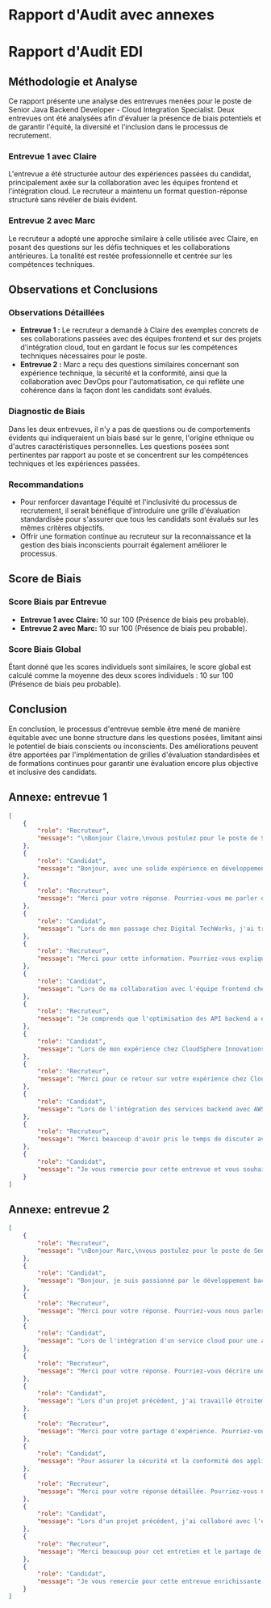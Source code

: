 # Rapport d'Audit avec annexes

# Rapport d'Audit EDI

## Méthodologie et Analyse
Ce rapport présente une analyse des entrevues menées pour le poste de Senior Java Backend Developer - Cloud Integration Specialist. Deux entrevues ont été analysées afin d'évaluer la présence de biais potentiels et de garantir l'équité, la diversité et l'inclusion dans le processus de recrutement.

### Entrevue 1 avec Claire
L'entrevue a été structurée autour des expériences passées du candidat, principalement axée sur la collaboration avec les équipes frontend et l'intégration cloud. Le recruteur a maintenu un format question-réponse structuré sans révéler de biais évident.

### Entrevue 2 avec Marc
Le recruteur a adopté une approche similaire à celle utilisée avec Claire, en posant des questions sur les défis techniques et les collaborations antérieures. La tonalité est restée professionnelle et centrée sur les compétences techniques.

## Observations et Conclusions
### Observations Détaillées
- **Entrevue 1 :** Le recruteur a demandé à Claire des exemples concrets de ses collaborations passées avec des équipes frontend et sur des projets d'intégration cloud, tout en gardant le focus sur les compétences techniques nécessaires pour le poste.
- **Entrevue 2 :** Marc a reçu des questions similaires concernant son expérience technique, la sécurité et la conformité, ainsi que la collaboration avec DevOps pour l'automatisation, ce qui reflète une cohérence dans la façon dont les candidats sont évalués.

### Diagnostic de Biais
Dans les deux entrevues, il n'y a pas de questions ou de comportements évidents qui indiqueraient un biais basé sur le genre, l'origine ethnique ou d'autres caractéristiques personnelles. Les questions posées sont pertinentes par rapport au poste et se concentrent sur les compétences techniques et les expériences passées.

### Recommandations
- Pour renforcer davantage l'équité et l'inclusivité du processus de recrutement, il serait bénéfique d'introduire une grille d'évaluation standardisée pour s'assurer que tous les candidats sont évalués sur les mêmes critères objectifs.
- Offrir une formation continue au recruteur sur la reconnaissance et la gestion des biais inconscients pourrait également améliorer le processus.

## Score de Biais
### Score Biais par Entrevue
- **Entrevue 1 avec Claire:** 10 sur 100 (Présence de biais peu probable).
- **Entrevue 2 avec Marc:** 10 sur 100 (Présence de biais peu probable).

### Score Biais Global
Étant donné que les scores individuels sont similaires, le score global est calculé comme la moyenne des deux scores individuels : 10 sur 100 (Présence de biais peu probable).

## Conclusion
En conclusion, le processus d'entrevue semble être mené de manière équitable avec une bonne structure dans les questions posées, limitant ainsi le potentiel de biais conscients ou inconscients. Des améliorations peuvent être apportées par l'implémentation de grilles d'évaluation standardisées et de formations continues pour garantir une évaluation encore plus objective et inclusive des candidats.

## Annexe: entrevue 1

```json
[
    {
        "role": "Recruteur",
        "message": "\nBonjour Claire,\nvous postulez pour le poste de Senior Java Backend Developer - Cloud Integration Specialist, pouvez vous m'en dire un peu plus sur vous et ce qui vous motive dans ce poste ?\n"
    },
    {
        "role": "Candidat",
        "message": "Bonjour, avec une solide expérience en développement backend Java et intégration cloud, je suis motivé par l'opportunité de concevoir des solutions robustes et collaborer avec des équipes pour assurer des intégrations transparentes chez TechNova Solutions."
    },
    {
        "role": "Recruteur",
        "message": "Merci pour votre réponse. Pourriez-vous me parler d'une expérience où vous avez collaboré avec une équipe frontend pour assurer une intégration fluide des services backend que vous avez développés ?"
    },
    {
        "role": "Candidat",
        "message": "Lors de mon passage chez Digital TechWorks, j'ai travaillé en étroite collaboration avec l'équipe frontend pour optimiser l'intégration des solutions backend que j'avais développées, garantissant ainsi une expérience utilisateur fluide et cohérente."
    },
    {
        "role": "Recruteur",
        "message": "Merci pour cette information. Pourriez-vous expliquer comment vous avez géré un défi technique lors de cette collaboration avec l'équipe frontend chez Digital TechWorks ?"
    },
    {
        "role": "Candidat",
        "message": "Lors de ma collaboration avec l'équipe frontend chez Digital TechWorks, j'ai résolu un défi technique majeur en optimisant les API backend pour améliorer la performance et assurer une intégration fluide, ce qui a contribué à une expérience utilisateur optimale."
    },
    {
        "role": "Recruteur",
        "message": "Je comprends que l'optimisation des API backend a été un élément clé de votre collaboration. Pourriez-vous me parler d'une situation où vous avez dû travailler avec les services cloud, comme AWS ou Google Cloud Platform, dans un projet similaire ?"
    },
    {
        "role": "Candidat",
        "message": "Lors de mon expérience chez CloudSphere Innovations, j'ai conçu et optimisé des services backend sur AWS, assurant ainsi une intégration fluide avec les plateformes cloud, ce qui correspond directement aux responsabilités de conception et d'optimisation mentionnées pour le poste chez TechNova Solutions."
    },
    {
        "role": "Recruteur",
        "message": "Merci pour ce retour sur votre expérience chez CloudSphere Innovations. Pourriez-vous me parler d'une situation où vous avez dû résoudre un problème complexe lors de l'intégration des services backend avec AWS et comment vous l'avez abordé ?"
    },
    {
        "role": "Candidat",
        "message": "Lors de l'intégration des services backend avec AWS, j'ai rencontré un problème complexe de latence que j'ai résolu en optimisant la configuration des instances et en collaborant étroitement avec l'équipe DevOps pour automatiser les processus de déploiement, assurant ainsi une performance optimale."
    },
    {
        "role": "Recruteur",
        "message": "Merci beaucoup d'avoir pris le temps de discuter avec nous aujourd'hui. Nous allons examiner vos qualifications et expériences plus en détail et nous vous recontacterons dans les prochains jours pour discuter des prochaines étapes. Je vous souhaite une bonne continuation dans vos recherches et espère avoir l'occasion de travailler ensemble bientôt."
    },
    {
        "role": "Candidat",
        "message": "Je vous remercie pour cette entrevue et vous souhaite une excellente journée."
    }
]
```

## Annexe: entrevue 2

```json
[
    {
        "role": "Recruteur",
        "message": "\nBonjour Marc,\nvous postulez pour le poste de Senior Java Backend Developer - Cloud Integration Specialist, pouvez vous m'en dire un peu plus sur vous et ce qui vous motive dans ce poste ?\n"
    },
    {
        "role": "Candidat",
        "message": "Bonjour, je suis passionné par le développement backend en Java et l'intégration de solutions cloud. Mon expérience en conception de services robustes et mon expertise en technologies cloud m'animent particulièrement pour contribuer au succès de TechNova Solutions."
    },
    {
        "role": "Recruteur",
        "message": "Merci pour votre réponse. Pourriez-vous nous parler d'un défi technique que vous avez rencontré lors de l'intégration de services cloud et comment vous l'avez résolu ?"
    },
    {
        "role": "Candidat",
        "message": "Lors de l'intégration d'un service cloud pour une application complexe, j'ai rencontré un problème de latence importante. J'ai résolu cela en optimisant les appels API et en mettant en place une architecture de microservices pour une meilleure répartition des charges."
    },
    {
        "role": "Recruteur",
        "message": "Merci pour votre réponse. Pourriez-vous décrire une situation où vous avez dû collaborer étroitement avec une équipe frontend pour résoudre un problème d'intégration ?"
    },
    {
        "role": "Candidat",
        "message": "Lors d'un projet précédent, j'ai travaillé étroitement avec l'équipe frontend pour résoudre un problème d'intégration en optimisant les API RESTful, ce qui a permis d'améliorer significativement la performance et la fluidité des services cloud déployés."
    },
    {
        "role": "Recruteur",
        "message": "Merci pour votre partage d'expérience. Pourriez-vous nous expliquer comment vous assurez la sécurité et la conformité des applications lors de leur intégration cloud ?"
    },
    {
        "role": "Candidat",
        "message": "Pour assurer la sécurité et la conformité des applications lors de leur intégration cloud, j'applique systématiquement les meilleures pratiques en matière de sécurité logicielle et je m'assure que toutes les normes industrielles pertinentes sont respectées, tout en collaborant étroitement avec les équipes DevOps pour automatiser les vérifications de conformité."
    },
    {
        "role": "Recruteur",
        "message": "Merci pour votre réponse détaillée. Pourriez-vous nous décrire une situation où vous avez dû collaborer étroitement avec les équipes DevOps pour automatiser un processus de déploiement, et comment cette collaboration a-t-elle amélioré l'efficacité globale du projet ?"
    },
    {
        "role": "Candidat",
        "message": "Lors d'un projet précédent, j'ai collaboré avec l'équipe DevOps pour automatiser le déploiement d'une application sur AWS. Cela a considérablement réduit les délais de mise en production et amélioré l'efficacité du projet en permettant des déploiements plus fréquents et fiables."
    },
    {
        "role": "Recruteur",
        "message": "Merci beaucoup pour cet entretien et le partage de votre expérience. Les prochaines étapes du processus de recrutement incluent une évaluation technique et un entretien avec nos responsables techniques. Nous vous tiendrons informé des résultats dans les prochains jours. Je vous souhaite bonne chance dans vos recherches d'emploi et une excellente continuation."
    },
    {
        "role": "Candidat",
        "message": "Je vous remercie pour cette entrevue enrichissante et vous souhaite une excellente journée."
    }
]
```
